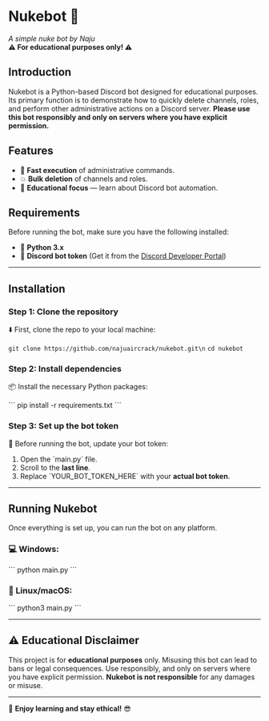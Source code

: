 
# Nukebot 🚀  
*A simple nuke bot by Naju*  
**⚠ For educational purposes only! ⚠**

## Introduction  
Nukebot is a Python-based Discord bot designed for educational purposes. Its primary function is to demonstrate how to quickly delete channels, roles, and perform other administrative actions on a Discord server. **Please use this bot responsibly and only on servers where you have explicit permission.**

## Features  
- 🚀 **Fast execution** of administrative commands.
- 💥 **Bulk deletion** of channels and roles.
- 🔐 **Educational focus** — learn about Discord bot automation.

## Requirements  
Before running the bot, make sure you have the following installed:

- 🐍 **Python 3.x**
- 🔑 **Discord bot token** (Get it from the [Discord Developer Portal](https://discord.com/developers/applications))

---

## Installation

### Step 1: Clone the repository  
⬇️ First, clone the repo to your local machine:


`git clone https://github.com/najuaircrack/nukebot.git\n`
`cd nukebot`


### Step 2: Install dependencies  
📦 Install the necessary Python packages:

\`\`\`
pip install -r requirements.txt
\`\`\`

### Step 3: Set up the bot token  
🔑 Before running the bot, update your bot token:

1. Open the \`main.py\` file.
2. Scroll to the **last line**.
3. Replace \`YOUR_BOT_TOKEN_HERE\` with your **actual bot token**.

---

## Running Nukebot  

Once everything is set up, you can run the bot on any platform.

### 💻 Windows:
\`\`\`
python main.py
\`\`\`

### 🐧 Linux/macOS:
\`\`\`
python3 main.py
\`\`\`

---

## ⚠ Educational Disclaimer  
This project is for **educational purposes** only. Misusing this bot can lead to bans or legal consequences. Use responsibly, and only on servers where you have explicit permission. **Nukebot is not responsible** for any damages or misuse.

---

🚀 **Enjoy learning and stay ethical!** 😎
